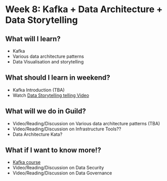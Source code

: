 # Week 8: Kafka + Data Architecture + Data Storytelling

## What will I learn?
* Kafka
* Various data architecture patterns
* Data Visualisation and storytelling

## What should I learn in weekend?
* Kafka Introduction (TBA) 
* Watch [Data Storytelling telling Video](https://thoughtworks.zoom.us/recording/play/FaiWtOK6xHTtJDBRfIgOuGcdP2lImB6fY1gyKyrGeC2h5d5Tj4Vvp69U3iIIZLg_)

## What will we do in Guild?
   * Video/Reading/Discussion on Various data architecture patterns (TBA)
   * Video/Reading/Discussion on Infrastructure Tools??
   * Data Architecture Kata?

## What if I want to know more!?
* [Kafka course](https://www.udemy.com/apache-kafka/)
* Video/Reading/Discussion on Data Security
* Video/Reading/Discussion on Data Governance
